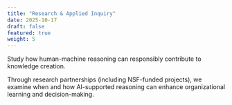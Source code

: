 ```yaml
---
title: "Research & Applied Inquiry"
date: 2025-10-17
draft: false
featured: true
weight: 5
---
```


Study how human-machine reasoning can responsibly contribute to knowledge creation.

Through research partnerships (including NSF-funded projects), we examine when and how AI-supported reasoning can enhance organizational learning and decision-making.
